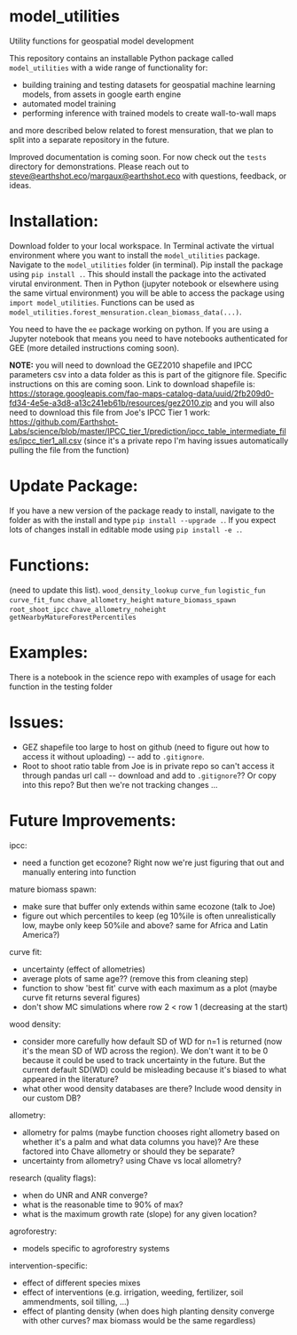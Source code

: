 # model_utilities
Utility functions for geospatial model development

This repository contains an installable Python package called `model_utilities` with a wide range of functionality for:
- building training and testing datasets for geospatial machine learning models, from assets in google earth engine
- automated model training
- performing inference with trained models to create wall-to-wall maps

and more described below related to forest mensuration, that we plan to split into a separate repository in the future.

Improved documentation is coming soon. For now check out the `tests` directory for demonstrations. Please reach out to steve@earthshot.eco/margaux@earthshot.eco with questions, feedback, or ideas.

# Installation:
Download folder to your local workspace. In Terminal activate the virtual environment where you want to install the `model_utilities` package. Navigate to the `model_utilities` folder (in terminal). Pip install the package using `pip install .`. This should install the package into the activated virutal environment. Then in Python (jupyter notebook or elsewhere using the same virtual environment) you will be able to access the package using `import model_utilities`. Functions can be used as `model_utilities.forest_mensuration.clean_biomass_data(...)`.

You need to have the `ee` package working on python. If you are using a Jupyter notebook that means you need to have notebooks authenticated for GEE (more detailed instructions coming soon).

**NOTE:** you will need to download the GEZ2010 shapefile and IPCC parameters csv into a data folder as this is part of the gitignore file. Specific instructions on this are coming soon. Link to download shapefile is: https://storage.googleapis.com/fao-maps-catalog-data/uuid/2fb209d0-fd34-4e5e-a3d8-a13c241eb61b/resources/gez2010.zip and you will also need to download this file from Joe's IPCC Tier 1 work: https://github.com/Earthshot-Labs/science/blob/master/IPCC_tier_1/prediction/ipcc_table_intermediate_files/ipcc_tier1_all.csv (since it's a private repo I'm having issues automatically pulling the file from the function)

# Update Package:
If you have a new version of the package ready to install, navigate to the folder as with the install and type `pip install --upgrade .`. If you expect lots of changes install in editable mode using `pip install -e .`.

# Functions: 
(need to update this list). 
`wood_density_lookup`
`curve_fun`
`logistic_fun`
`curve_fit_func`
`chave_allometry_height`
`mature_biomass_spawn`
`root_shoot_ipcc`
`chave_allometry_noheight`
`getNearbyMatureForestPercentiles`

# Examples:
There is a notebook in the science repo with examples of usage for each function in the testing folder


# Issues:
- GEZ shapefile too large to host on github (need to figure out how to access it without uploading) -- add to `.gitignore`.
- Root to shoot ratio table from Joe is in private repo so can't access it through pandas url call -- download and add to `.gitignore`?? Or copy into this repo? But then we're not tracking changes ...


# Future Improvements:

ipcc:
- need a function get ecozone? Right now we're just figuring that out and manually entering into function

mature biomass spawn:
- make sure that buffer only extends within same ecozone (talk to Joe)
- figure out which percentiles to keep (eg 10%ile is often unrealistically low, maybe only keep 50%ile and above? same for Africa and Latin America?)

curve fit:
- uncertainty (effect of allometries)
- average plots of same age?? (remove this from cleaning step)
- function to show 'best fit' curve with each maximum as a plot (maybe curve fit returns several figures)
- don't show MC simulations where row 2 < row 1 (decreasing at the start)

wood density:
- consider more carefully how default SD of WD for n=1 is returned (now it's the mean SD of WD across the region). We don't want it to be 0 because it could be used to track uncertainty in the future. But the current default SD(WD) could be misleading because it's biased to what appeared in the literature?
- what other wood density databases are there? Include wood density in our custom DB?

allometry:
- allometry for palms (maybe function chooses right allometry based on whether it's a palm and what data columns you have)? Are these factored into Chave allometry or should they be separate?
- uncertainty from allometry? using Chave vs local allometry?

research (quality flags):
- when do UNR and ANR converge?
- what is the reasonable time to 90% of max?
- what is the maximum growth rate (slope) for any given location?

agroforestry:
- models specific to agroforestry systems

intervention-specific:
- effect of different species mixes
- effect of interventions (e.g. irrigation, weeding, fertilizer, soil ammendments, soil tilling, ...)
- effect of planting density (when does high planting density converge with other curves? max biomass would be the same regardless)

